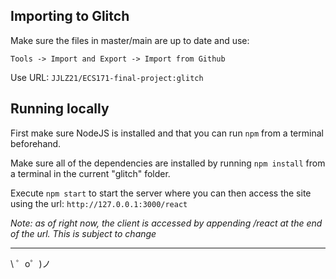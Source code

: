 ## Importing to Glitch

Make sure the files in master/main are up to date and use:

`Tools -> Import and Export -> Import from Github`

Use URL: `JJLZ21/ECS171-final-project:glitch`


## Running locally

First make sure NodeJS is installed and that you can run `npm` from a terminal beforehand.

Make sure all of the dependencies are installed by running `npm install` from a terminal in the current "glitch" folder.

Execute `npm start` to start the server where you can then access the site using the url: `http://127.0.0.1:3000/react`

*Note: as of right now, the client is accessed by appending /react at the end of the url. This is subject to change*

-------------------

\ ゜o゜)ノ

